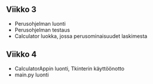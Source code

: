 ## Viikko 3

- Perusohjelman luonti
- Perusohjelman testaus
- Calculator luokka, jossa perusominaisuudet laskimesta


## Viikko 4

- CalculatorAppin luonti, Tkinterin käyttöönotto
- main.py luonti


